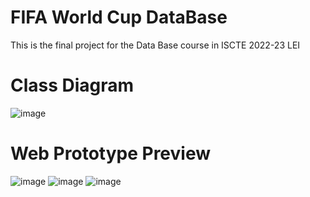 # FIFA World Cup DataBase
 This is the final project for the Data Base course in ISCTE 2022-23 LEI
 
 
# Class Diagram
 ![image](https://user-images.githubusercontent.com/70590860/213828042-83c8084f-2299-4a80-987b-98057523c4e5.png)

# Web Prototype Preview
![image](https://user-images.githubusercontent.com/70590860/213827973-d0561dd4-c2fe-4384-9319-b895d4d3cee1.png)
![image](https://user-images.githubusercontent.com/70590860/213827979-30a4f15f-99f2-4cf2-9cd6-4660f515bdb0.png)
![image](https://user-images.githubusercontent.com/70590860/213827968-46fdbed2-e97b-4271-9bb7-fe87ddfb4111.png)
